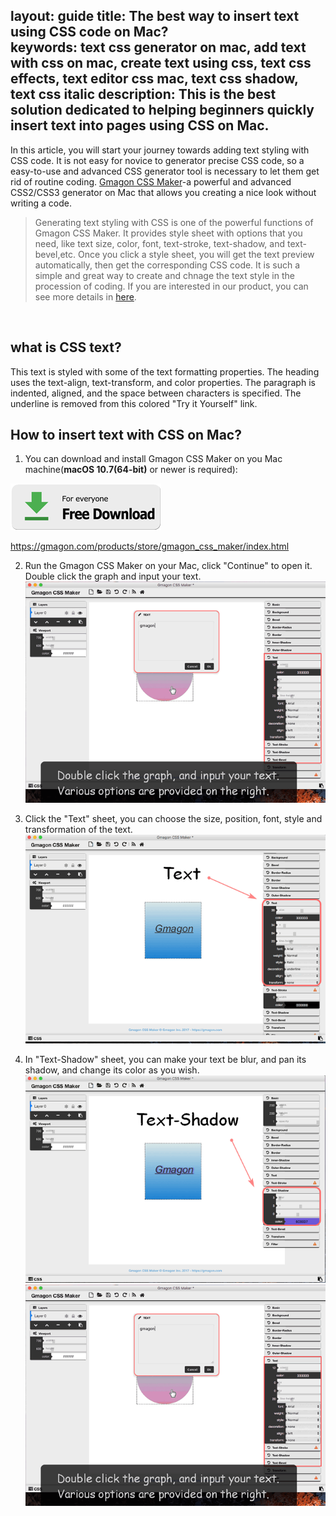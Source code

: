 layout: guide
title: The best way to insert text using CSS code on Mac?  
keywords: text css generator on mac, add text with css on mac, create text using css, text css effects, text editor css mac, text css shadow, text css italic
description: This is the best solution dedicated to helping beginners quickly insert text into pages using CSS on Mac. 
---


In this article, you will start your journey towards adding text styling with CSS code. It is not easy for novice to generator precise CSS code, so a easy-to-use and advanced CSS generator tool is necessary to let them get rid of routine coding. [Gmagon CSS Maker](https://gmagon.com/products/store/gmagon_css_maker/index.html)-a powerful and advanced CSS2/CSS3 generator on Mac that allows you creating a nice look without writing a code.

>Generating text styling with CSS is one of the powerful functions of Gmagon CSS Maker. It provides style sheet with options that you need, like text size, color, font, text-stroke, text-shadow, and text-bevel,etc. Once you click a style sheet, you will get the text preview automatically, then get the corresponding CSS code. It is such a simple and great way to create and chnage the text style in the procession of coding. If you are interested in our product, you can see more details in [here](https://gmagon.com/products/store/gmagon_css_maker/index.html).


<br>

## what is CSS text?
 This text is styled with some of the text formatting properties. The heading uses the text-align, text-transform, and color properties. The paragraph is indented, aligned, and the space between characters is specified. The underline is removed from this colored "Try it Yourself" link.


## How to insert text with CSS on Mac?
1. You can download and install Gmagon CSS Maker on you Mac machine(**macOS 10.7(64-bit)** or newer is required):

<a href="../products/store/gmagon_css_maker/download.html" target="_blank" rel="noopener"> <img src="../asset/images/free-download.png"> </a>


https://gmagon.com/products/store/gmagon_css_maker/index.html

2. Run the Gmagon CSS Maker on your Mac, click "Continue" to open it. Double click the graph and input your text.
![](img/css-maker-text.png)

3. Click the "Text" sheet, you can choose the size, position, font, style and transformation of the text.
![](img/css-maker-textsheet.png)

4. In "Text-Shadow" sheet, you can make your text be blur, and pan its shadow, and change its color as you wish.
![](img/css-maker-textshadow.png)
![](img/css-maker-text.png)